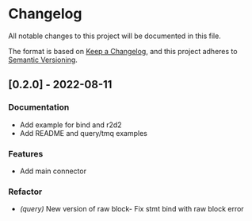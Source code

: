 # Changelog

All notable changes to this project will be documented in this file.


The format is based on [Keep a Changelog](https://keepachangelog.com/en/1.0.0/),
and this project adheres to [Semantic Versioning](https://semver.org/spec/v2.0.0.html).
## [0.2.0] - 2022-08-11

### Documentation
- Add example for bind and r2d2
- Add README and query/tmq examples


### Features
- Add main connector


### Refactor

- *(query)* New version of raw block- Fix stmt bind with raw block error


<!-- generated by git-cliff -->
